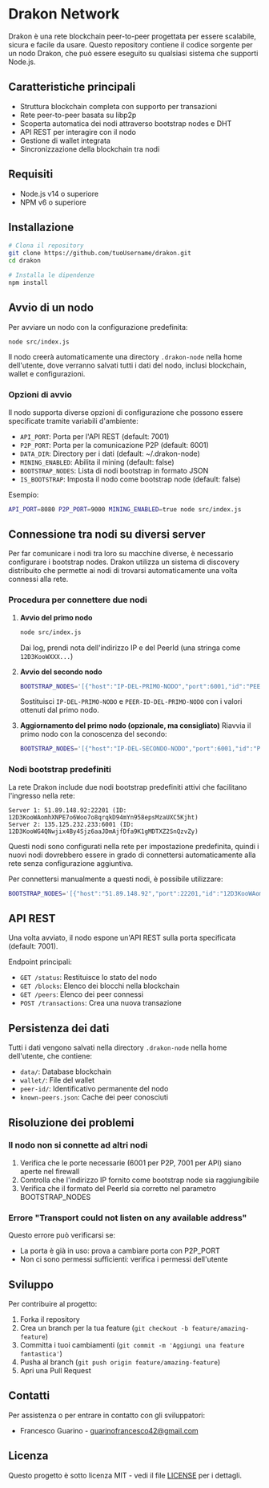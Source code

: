 # Drakon Network

Drakon è una rete blockchain peer-to-peer progettata per essere scalabile, sicura e facile da usare. Questo repository contiene il codice sorgente per un nodo Drakon, che può essere eseguito su qualsiasi sistema che supporti Node.js.

## Caratteristiche principali

- Struttura blockchain completa con supporto per transazioni
- Rete peer-to-peer basata su libp2p
- Scoperta automatica dei nodi attraverso bootstrap nodes e DHT
- API REST per interagire con il nodo
- Gestione di wallet integrata
- Sincronizzazione della blockchain tra nodi

## Requisiti

- Node.js v14 o superiore
- NPM v6 o superiore

## Installazione

```bash
# Clona il repository
git clone https://github.com/tuoUsername/drakon.git
cd drakon

# Installa le dipendenze
npm install
```

## Avvio di un nodo

Per avviare un nodo con la configurazione predefinita:

```bash
node src/index.js
```

Il nodo creerà automaticamente una directory `.drakon-node` nella home dell'utente, dove verranno salvati tutti i dati del nodo, inclusi blockchain, wallet e configurazioni.

### Opzioni di avvio

Il nodo supporta diverse opzioni di configurazione che possono essere specificate tramite variabili d'ambiente:

- `API_PORT`: Porta per l'API REST (default: 7001)
- `P2P_PORT`: Porta per la comunicazione P2P (default: 6001)
- `DATA_DIR`: Directory per i dati (default: ~/.drakon-node)
- `MINING_ENABLED`: Abilita il mining (default: false)
- `BOOTSTRAP_NODES`: Lista di nodi bootstrap in formato JSON
- `IS_BOOTSTRAP`: Imposta il nodo come bootstrap node (default: false)

Esempio:

```bash
API_PORT=8080 P2P_PORT=9000 MINING_ENABLED=true node src/index.js
```

## Connessione tra nodi su diversi server

Per far comunicare i nodi tra loro su macchine diverse, è necessario configurare i bootstrap nodes. Drakon utilizza un sistema di discovery distribuito che permette ai nodi di trovarsi automaticamente una volta connessi alla rete.

### Procedura per connettere due nodi

1. **Avvio del primo nodo**

   ```bash
   node src/index.js
   ```

   Dai log, prendi nota dell'indirizzo IP e del PeerId (una stringa come `12D3KooWXXX...`)

2. **Avvio del secondo nodo**

   ```bash
   BOOTSTRAP_NODES='[{"host":"IP-DEL-PRIMO-NODO","port":6001,"id":"PEER-ID-DEL-PRIMO-NODO"}]' node src/index.js
   ```

   Sostituisci `IP-DEL-PRIMO-NODO` e `PEER-ID-DEL-PRIMO-NODO` con i valori ottenuti dal primo nodo.

3. **Aggiornamento del primo nodo (opzionale, ma consigliato)**
   Riavvia il primo nodo con la conoscenza del secondo:
   ```bash
   BOOTSTRAP_NODES='[{"host":"IP-DEL-SECONDO-NODO","port":6001,"id":"PEER-ID-DEL-SECONDO-NODO"}]' node src/index.js
   ```

### Nodi bootstrap predefiniti

La rete Drakon include due nodi bootstrap predefiniti attivi che facilitano l'ingresso nella rete:

```
Server 1: 51.89.148.92:22201 (ID: 12D3KooWAomhXNPE7o6Woo7o8qrqkD94mYn958epsMzaUXC5Kjht)
Server 2: 135.125.232.233:6001 (ID: 12D3KooWG4QNwjix4By4Sjz6aaJDmAjfDfa9K1gMDTXZ2SnQzvZy)
```

Questi nodi sono configurati nella rete per impostazione predefinita, quindi i nuovi nodi dovrebbero essere in grado di connettersi automaticamente alla rete senza configurazione aggiuntiva.

Per connettersi manualmente a questi nodi, è possibile utilizzare:

```bash
BOOTSTRAP_NODES='[{"host":"51.89.148.92","port":22201,"id":"12D3KooWAomhXNPE7o6Woo7o8qrqkD94mYn958epsMzaUXC5Kjht"},{"host":"135.125.232.233","port":6001,"id":"12D3KooWG4QNwjix4By4Sjz6aaJDmAjfDfa9K1gMDTXZ2SnQzvZy"}]' node src/index.js
```

## API REST

Una volta avviato, il nodo espone un'API REST sulla porta specificata (default: 7001).

Endpoint principali:

- `GET /status`: Restituisce lo stato del nodo
- `GET /blocks`: Elenco dei blocchi nella blockchain
- `GET /peers`: Elenco dei peer connessi
- `POST /transactions`: Crea una nuova transazione

## Persistenza dei dati

Tutti i dati vengono salvati nella directory `.drakon-node` nella home dell'utente, che contiene:

- `data/`: Database blockchain
- `wallet/`: File del wallet
- `peer-id/`: Identificativo permanente del nodo
- `known-peers.json`: Cache dei peer conosciuti

## Risoluzione dei problemi

### Il nodo non si connette ad altri nodi

1. Verifica che le porte necessarie (6001 per P2P, 7001 per API) siano aperte nel firewall
2. Controlla che l'indirizzo IP fornito come bootstrap node sia raggiungibile
3. Verifica che il formato del PeerId sia corretto nel parametro BOOTSTRAP_NODES

### Errore "Transport could not listen on any available address"

Questo errore può verificarsi se:

- La porta è già in uso: prova a cambiare porta con P2P_PORT
- Non ci sono permessi sufficienti: verifica i permessi dell'utente

## Sviluppo

Per contribuire al progetto:

1. Forka il repository
2. Crea un branch per la tua feature (`git checkout -b feature/amazing-feature`)
3. Committa i tuoi cambiamenti (`git commit -m 'Aggiungi una feature fantastica'`)
4. Pusha al branch (`git push origin feature/amazing-feature`)
5. Apri una Pull Request

## Contatti

Per assistenza o per entrare in contatto con gli sviluppatori:

- Francesco Guarino - guarinofrancesco42@gmail.com

## Licenza

Questo progetto è sotto licenza MIT - vedi il file [LICENSE](LICENSE) per i dettagli.
